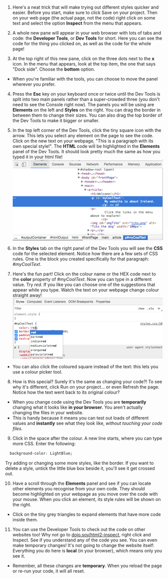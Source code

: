 1. Here's a neat trick that will make trying out different styles quicker and easier. Before you start, make sure to click Save on your project. Then on your web page \(the actual page, not the code\) right click on some text and select the option **Inspect** from the menu that appears.

2. A whole new pane will appear in your web browser with lots of tabs and code: the **Developer Tools**, or **Dev Tools** for short. Here you can see the code for the thing you clicked on, as well as the code for the whole page!

3. At the top right of this new pane, click on the three dots next to the **x** icon. In the menu that appears, look at the top item, the one that says "Dock side". Choose the **bottom** option.
 * When you're familiar with the tools, you can choose to move the panel wherever you prefer.

4. Press the **Esc** key on your keyboard once or twice until the Dev Tools is split into two main panels rather than a super-crowded three \(you don't need to see the Console right now\). The panels you will be using are **Elements** on the left and **Styles** on the right. You can drag the border in between them to change their sizes. You can also drag the top border of the Dev Tools to make it bigger or smaller. 

5. In the top left corner of the Dev Tools, click the tiny square icon with the arrow. This lets you select any element on the page to see the code. Click on the new text on your webpage, "This is a paragraph with its own special style!". The **HTML** code will be highlighted in the **Elements** panel of the Dev Tools. It should look pretty much the same as how you typed it in your html file!
![](assets/devToolsMyCoolText.png)

6. In the **Styles** tab on the right panel of the Dev Tools you will see the **CSS** code for the selected element. Notice how there are a few sets of CSS rules. One is the block you created specifically for that paragraph: _#myCoolText_.

7. Here's the fun part! Click on the colour name or the HEX code next to the **color** property of _#myCoolText_. Now you can type in a different value. Try _red_. If you like you can choose one of the suggestions that appear while you type. Watch the text on your webpage change colour straight away! ![](assets/devToolsChangeColour.png)

 * You can also click the coloured square instead of the text: this lets you use a colour picker tool. 

8. How is this special? Surely it's the same as changing your code?! To see why it's different, click Run on your project... or even Refresh the page. Notice how the text went back to its original colour? 
 * When you change code using the Dev Tools you are **temporarily** changing what it looks like **in your browser**. You aren't actually changing the files in your website. 
 * This is handy because it means you can test out loads of different values and **instantly** see what they look like, _without touching your code files_.

9. Click in the space after the colour. A new line starts, where you can type more CSS. Enter the following:
  ```css
    background-color: LightBlue;
  ```
  Try adding or changing some more styles, like the border. If you want to delete a style, untick the little blue box beside it, you'll see it get crossed out.

10. Have a scroll through the **Elements** panel and see if you can locate other elements you recognise from your own code. They should become highlighted on your webpage as you move over the code with your mouse. When you click an element, its style rules will be shown on the right.
 * Click on the tiny grey triangles to expand elements that have more code inside them.

11. You can use the Developer Tools to check out the code on other websites too! Why not go to [dojo.soy/html2-inspect](https://www.w3schools.com/css/default.asp), right click and Inspect. See if you understand any of the code you see. You can even make temporary changes! It's not going to change the website itself: Everything you do here is **local** \(in your browser\), which means only you see it.
 * Remember, all these changes are **temporary**. When you reload the page or re-run your code, it will all reset. 


